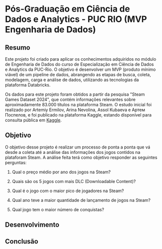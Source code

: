 # Pós-Graduação em Ciência de Dados e Analytics - PUC RIO (MVP Engenharia de Dados)

## Resumo

Este projeto foi criado para aplicar os conhecimentos adquiridos no módulo de Engenharia de Dados do curso de Especialização em Ciência de Dados e Analytics da PUC-Rio. O objetivo é desenvolver um MVP (produto mínimo viável) de um pipeline de dados, abrangendo as etapas de busca, coleta, modelagem, carga e análise de dados, utilizando as tecnologias da plataforma Databricks.

Os dados para este projeto foram obtidos a partir da pesquisa "Steam Games Dataset 2024", que contém informações relevantes sobre aproximadamente 83.000 títulos na plataforma Steam. O estudo inicial foi realizado por Artemiy Ermilov, Arina Nevolina, Assol Kubaeva e Артем Поспелов, e foi publicado na plataforma Kaggle, estando disponível para consulta pública em [Kaggle](https://www.kaggle.com/datasets/artermiloff/steam-games-dataset).

## Objetivo

O objetivo desse projeto é realizar um processo de ponta a ponta que vá desde a coleta até a análise das informações dos jogos contidos na plataforam Steam. A análise feita terá como objetivo responder as seguintes perguntas:

1) Qual o preço médio por ano dos jogos na Steam?

2) Quais são os 5 jogos com mais DLC (Downloadable Content)?

3) Qual é o jogo com o maior pico de jogadores na Steam?

4) Qual ano teve a maior quantidade de lançamento de jogos na Steam?

5) Qual jogo tem o maior número de conquistas?

## Desenvolvimento

## Conclusão